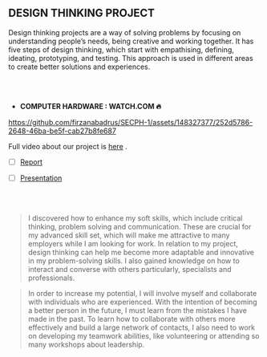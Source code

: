 ## DESIGN THINKING PROJECT
Design thinking projects are a way of solving problems by focusing on understanding people’s needs, being creative and working together. It has five steps of design thinking, which start with empathising, defining, ideating, prototyping, and testing. This approach is used in different areas to create better solutions and experiences.

<br>
<br>

- **COMPUTER HARDWARE : WATCH.COM 🔥**

https://github.com/firzanabadrus/SECPH-1/assets/148327377/252d5786-2648-46ba-be5f-cab27b8fe687

Full video about our project is [here](https://youtu.be/14FR-S98dzE?si=VDcp-4SRphfMaOYg) .


  - [ ] [Report](https://github.com/firzanabadrus/SECPH-1/blob/main/SECP1513-Technology%26Information%20System/Report%20Design-Thinking%20Computer%20Hardware.pdf)
  
  - [ ] [Presentation](https://github.com/firzanabadrus/SECPH-1/blob/main/SECP1513-Technology%26Information%20System/Presentation%20Design-Thinking.pdf)


<br>
<br>


>  I discovered how to enhance my soft skills, which include critical thinking, problem solving and communication. These are crucial for my advanced skill set, which will make me attractive to many employers while I am looking for work. In relation to my project, design thinking can help me become more adaptable and innovative in my problem-solving skills. I also gained knowledge on how to interact and converse with others particularly, specialists and professionals.

>  In order to increase my potential, I will involve myself and collaborate with individuals who are experienced. With the intention of becoming a better person in the future, I must learn from the mistakes I have made in the past. To learn how to collaborate with others more effectively and build a large network of contacts, I also need to work on developing my teamwork abilities, like volunteering or attending so many workshops about leadership.

